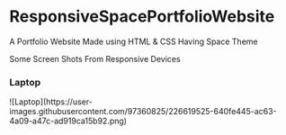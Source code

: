 # ResponsiveSpacePortfolioWebsite
A Portfolio Website Made  using HTML &amp; CSS Having Space Theme 


Some Screen Shots From Responsive Devices

<h3>Laptop</h3>![Laptop](https://user-images.githubusercontent.com/97360825/226619525-640fe445-ac63-4a09-a47c-ad919ca15b92.png)
